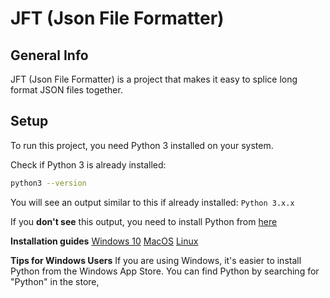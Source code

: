 # JFT (Json File Formatter)

## General Info
JFT (Json File Formatter) is a project that makes it easy to splice long format JSON files together.

## Setup
To run this project, you need Python 3 installed on your system.

Check if Python 3 is already installed:
```bash
python3 --version

```
You will see an output similar to this if already installed: ```Python 3.x.x```

If you **don't see** this output, you need to install Python from [here](https://www.python.org/downloads/)

**Installation guides**
[Windows 10](https://www.youtube.com/watch?v=MHJ5k-MARUk)
[MacOS](https://www.youtube.com/watch?v=nhv82tvFfkM)
[Linux](https://www.youtube.com/watch?v=IAco2SSuGms)

**Tips for Windows Users**
If you are using Windows, it's easier to install Python from the Windows App Store. You can find Python by searching for "Python" in the store,
